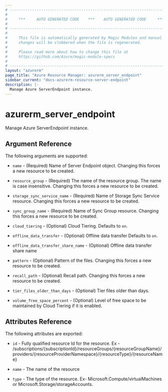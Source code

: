 ```yaml
---
# ----------------------------------------------------------------------------
#
#     ***     AUTO GENERATED CODE    ***    AUTO GENERATED CODE     ***
#
# ----------------------------------------------------------------------------
#
#     This file is automatically generated by Magic Modules and manual
#     changes will be clobbered when the file is regenerated.
#
#     Please read more about how to change this file at
#     https://github.com/Azure/magic-module-specs
#
# ----------------------------------------------------------------------------
layout: "azurerm"
page_title: "Azure Resource Manager: azurerm_server_endpoint"
sidebar_current: "docs-azurerm-resource-server-endpoint"
description: |-
  Manage Azure ServerEndpoint instance.
---
```


# azurerm_server_endpoint

Manage Azure ServerEndpoint instance.


## Argument Reference

The following arguments are supported:

* `name` - (Required) Name of Server Endpoint object. Changing this forces a new resource to be created.

* `resource_group` - (Required) The name of the resource group. The name is case insensitive. Changing this forces a new resource to be created.

* `storage_sync_service_name` - (Required) Name of Storage Sync Service resource. Changing this forces a new resource to be created.

* `sync_group_name` - (Required) Name of Sync Group resource. Changing this forces a new resource to be created.

* `cloud_tiering` - (Optional) Cloud Tiering. Defaults to `on`.

* `offline_data_transfer` - (Optional) Offline data transfer Defaults to `on`.

* `offline_data_transfer_share_name` - (Optional) Offline data transfer share name

* `pattern` - (Optional) Pattern of the files. Changing this forces a new resource to be created.

* `recall_path` - (Optional) Recall path. Changing this forces a new resource to be created.

* `tier_files_older_than_days` - (Optional) Tier files older than days.

* `volume_free_space_percent` - (Optional) Level of free space to be maintained by Cloud Tiering if it is enabled.

## Attributes Reference

The following attributes are exported:

* `id` - Fully qualified resource Id for the resource. Ex - /subscriptions/{subscriptionId}/resourceGroups/{resourceGroupName}/providers/{resourceProviderNamespace}/{resourceType}/{resourceName}

* `name` - The name of the resource

* `type` - The type of the resource. Ex- Microsoft.Compute/virtualMachines or Microsoft.Storage/storageAccounts.
